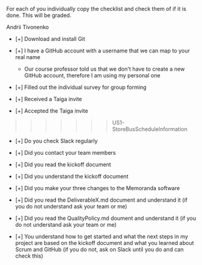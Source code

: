 For each of you individually copy the checklist and check them of if it is done. This will be graded.

Andrii Tivonenko
  
- [+] Download and install Git
  
- [+] I have a GitHub account with a username that we can map to your real name

  - Our course professor told us that we don't have to create a new GitHub account, therefore I am using my personal one

- [+] Filled out the individual survey for group forming

- [+] Received a Taiga invite

- [+] Accepted the Taiga invite
>>>>>>> US1-StoreBusScheduleInformation

- [+] Do you check Slack regularly

- [+] Did you contact your team members

- [+] Did you read the kickoff document

- [+] Did you understand the kickoff document

- [+] Did you make your three changes to the Memoranda software

- [+] Did you read the DeliverableX.md document and understand it (if you do not understand ask your team or me)

- [+] Did you read the QualityPolicy.md doument and understand it (if you do not understand ask your team or me)

- [+] You understand how to get started and what the next steps in my project are based on the kickoff document and what you learned about Scrum and GitHub (if you do not, ask on Slack until you do and can check this)

